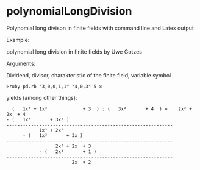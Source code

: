 # polynomialLongDivision
Polynomial long divison in finite fields with command line and Latex output

Example:

polynomial long division in finite fields by Uwe Gotzes 

Arguments:

Dividend, divisor, charakteristic of the finite field, variable symbol

```
>ruby pd.rb "3,0,0,1,1" "4,0,3" 5 x
```

yields (among other things):
```
  (   1x⁴ + 1x³             + 3  ) : (   3x²       + 4  ) =    2x² + 2x  + 4
- (   1x⁴       + 3x² )
-------------------------------------------------------------
            1x³ + 2x²
      - (   1x³       + 3x )
-------------------------------------------------------------
                  2x² + 2x  + 3
            - (   2x²       + 1 )
-------------------------------------------------------------
                        2x  + 2
```
